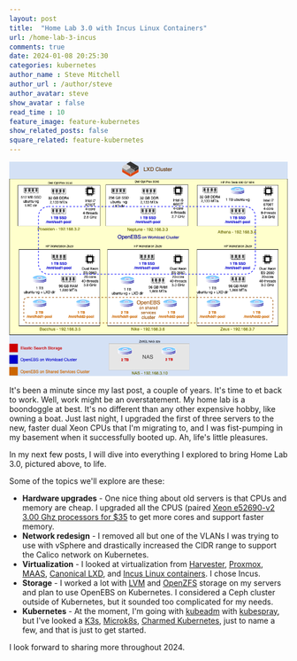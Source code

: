 ```yaml
---
layout: post
title:  "Home Lab 3.0 with Incus Linux Containers"
url: /home-lab-3-incus
comments: true
date: 2024-01-08 20:25:30
categories: kubernetes
author_name : Steve Mitchell
author_url : /author/steve
author_avatar: steve
show_avatar : false
read_time : 10
feature_image: feature-kubernetes
show_related_posts: false
square_related: feature-kubernetes
---
```

<a href="./home-lab-3.0">
    <img 
        src="/img/post-assets/2024-01-08-home-lab-3-incus/incus_containers.png" 
        alt="Incus Nodes"
    >
</a>

It's been a minute since my last post, a couple of years. It's time to et back to work. Well, work might be an overstatement. My home lab is a boondoggle at best. It's no different than any other expensive hobby, like owning a boat. Just last night, I upgraded the first of three servers to the new, faster dual Xeon CPUs that I'm migrating to, and I was fist-pumping in my basement when it successfully booted up. Ah, life's little pleasures.

In my next few posts, I will dive into everything I explored to bring Home Lab 3.0, pictured above, to life.

Some of the topics we'll explore are these:

* __Hardware upgrades__ - One nice thing about old servers is that CPUs and memory are cheap. I upgraded all the CPUS (paired [Xeon e52690-v2 3.00 Ghz processors for $35](https://www.intel.com/content/www/us/en/products/sku/75279/intel-xeon-processor-e52690-v2-25m-cache-3-00-ghz/specifications.html) to get more cores and support faster memory.
* __Network redesign__ - I removed all but one of the VLANs I was trying to use with vSphere and drastically increased the CIDR range to support the Calico network on Kubernetes.
* __Virtualization__ - I looked at virtualization from [Harvester](https://harvesterhci.io), [Proxmox](https://www.proxmox.com), [MAAS](https://maas.io), [Canonical LXD](https://linuxcontainers.org/lxd/), and [Incus Linux containers](https://linuxcontainers.org/incus/). I chose Incus.
* __Storage__ - I worked a lot with [LVM](https://wiki.ubuntu.com/Lvm) and [OpenZFS](https://openzfs.org/wiki/Main_Page) storage on my servers and plan to use OpenEBS on Kubernetes. I considered a Ceph cluster outside of Kubernetes, but it sounded too complicated for my needs.
* __Kubernetes__ - At the moment, I'm going with [kubeadm](https://kubernetes.io/docs/reference/setup-tools/kubeadm/) with [kubespray](https://github.com/kubernetes-sigs/kubespray), but I've looked a [K3s](https://k3s.io), [Microk8s](https://microk8s.io), [Charmed Kubernetes](https://ubuntu.com/kubernetes/charmed-k8s), just to name a few, and that is just to get started. 

I look forward to sharing more throughout 2024.
